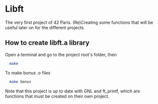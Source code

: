 # Libft
The very first project of 42 Paris. (Re)Creating some functions that will be useful later on for the different projects

## How to create libft.a library
Open a terminal and go to the project root's folder, then 
```bash
  make
```
To make bonus .o files
```bash
  make bonus
```
Note that this project is up to date with GNL and ft_printf, which are functions that must be created on their own project.
